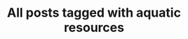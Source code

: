 ---
layout: tag
title: "All posts tagged with aquatic resources"
permalink: /weblog/tags/aquatic-resources/
taxonomy: aquatic resources
---